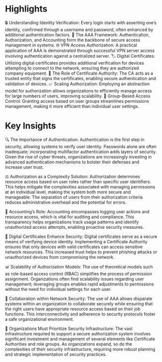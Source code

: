 # Highlights
🔒 Understanding Identity Verification: Every login starts with asserting one’s identity, confirmed through a username and password, often enhanced by additional authentication factors.
📜 The AAA Framework: Authentication, Authorization, and Accounting form the backbone of secure access management in systems.
🌐 VPN Access Authorization: A practical application of AAA is demonstrated through successful VPN server access involving authentication against a centralized server.
🏷️ Digital Certificates: Utilizing digital certificates provides additional verification for devices attempting to connect to the network, ensuring they are authorized company equipment.
🔑 The Role of Certificate Authority: The CA acts as a trusted entity that signs the certificates, enabling secure authentication and validation of devices.
📈 Scaling Authorization: Employing an abstraction model for authorization allows organizations to efficiently manage access for large numbers of users, improving scalability.
👥 Group-Based Access Control: Granting access based on user groups streamlines permissions management, making it more efficient than individual user settings.

# Key Insights
🔍 The Importance of Authentication: Authentication is the first step in security, allowing systems to verify user identity. Passwords alone are often inadequate; incorporating multifactor authentication adds layers of security. Given the rise of cyber threats, organizations are increasingly investing in advanced authentication mechanisms to bolster their defenses and increase user trust.

⚖️ Authorization as a Complexity Solution: Authorization determines resource access based on user roles rather than specific user identifiers. This helps mitigate the complexities associated with managing permissions at an individual level, making the system both more secure and manageable. The separation of users from their authorization criteria reduces administrative overhead and the potential for errors.

🧩 Accounting’s Role: Accounting encompasses logging user actions and resource access, which is vital for auditing and compliance. This transparency helps organizations track usage patterns and identify unauthorized access attempts, enabling proactive security measures.

🔗 Digital Certificates Enhance Security: Digital certificates serve as a secure means of verifying device identity. Implementing a Certificate Authority ensures that only devices with valid certificates can access sensitive network resources. This increased trust helps to prevent phishing attacks or unauthorized devices from compromising the network.

📊 Scalability of Authorization Models: The use of theoretical models such as role-based access control (RBAC) simplifies the process of permission assignment. Organizations often find scalability issues regarding user management; leveraging groups enables rapid adjustments to permissions without the need for individual settings for each user.

🤝 Collaboration within Network Security: The use of AAA allows disparate systems within an organization to collaborate securely while ensuring that the right users have appropriate resource access based on their job functions. This interconnectivity and adherence to security protocols foster a safe organizational environment.

🎯 Organizations Must Prioritize Security Infrastructure: The vast infrastructure required to support a secure authorization system involves significant investment and management of several elements like Certificate Authorities and role groups. As organizations expand, so do the complexities of their security infrastructure, requiring more robust planning and strategic implementation of security practices.